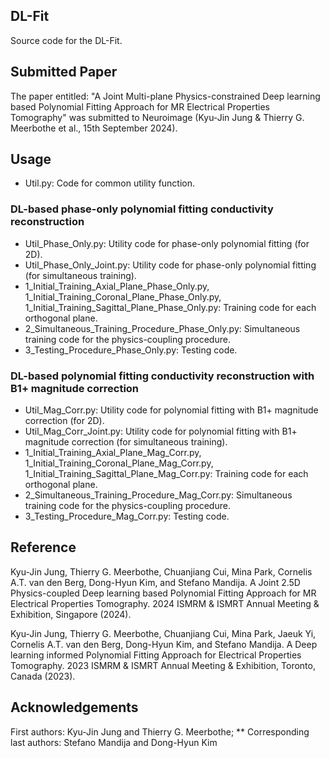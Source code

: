 ## DL-Fit
Source code for the DL-Fit.


## Submitted Paper
The paper entitled: "A Joint Multi-plane Physics-constrained Deep learning based Polynomial Fitting Approach for MR Electrical Properties Tomography" was submitted to Neuroimage (Kyu-Jin Jung & Thierry G. Meerbothe et al., 15th September 2024).


## Usage
* Util.py: Code for common utility function.

### DL-based phase-only polynomial fitting conductivity reconstruction 
* Util_Phase_Only.py: Utility code for phase-only polynomial fitting (for 2D).
* Util_Phase_Only_Joint.py: Utility code for phase-only polynomial fitting (for simultaneous training).
* 1_Initial_Training_Axial_Plane_Phase_Only.py, 1_Initial_Training_Coronal_Plane_Phase_Only.py, 1_Initial_Training_Sagittal_Plane_Phase_Only.py: Training code for each orthogonal plane.
* 2_Simultaneous_Training_Procedure_Phase_Only.py: Simultaneous training code for the physics-coupling procedure.
* 3_Testing_Procedure_Phase_Only.py: Testing code.

### DL-based polynomial fitting conductivity reconstruction with B1+ magnitude correction 
* Util_Mag_Corr.py: Utility code for polynomial fitting with B1+ magnitude correction (for 2D).
* Util_Mag_Corr_Joint.py: Utility code for polynomial fitting with B1+ magnitude correction (for simultaneous training).
* 1_Initial_Training_Axial_Plane_Mag_Corr.py, 1_Initial_Training_Coronal_Plane_Mag_Corr.py, 1_Initial_Training_Sagittal_Plane_Mag_Corr.py: Training code for each orthogonal plane.
* 2_Simultaneous_Training_Procedure_Mag_Corr.py: Simultaneous training code for the physics-coupling procedure.
* 3_Testing_Procedure_Mag_Corr.py: Testing code.


## Reference
Kyu-Jin Jung, Thierry G. Meerbothe,  Chuanjiang Cui, Mina Park, Cornelis A.T. van den Berg, Dong-Hyun Kim, and Stefano Mandija. A Joint 2.5D Physics-coupled Deep learning based Polynomial Fitting Approach for MR Electrical Properties Tomography. 2024 ISMRM & ISMRT Annual Meeting & Exhibition, Singapore (2024).

Kyu-Jin Jung, Thierry G. Meerbothe,  Chuanjiang Cui, Mina Park, Jaeuk Yi, Cornelis A.T. van den Berg, Dong-Hyun Kim, and Stefano Mandija. A Deep learning informed Polynomial Fitting Approach for Electrical Properties Tomography. 2023 ISMRM & ISMRT Annual Meeting & Exhibition, Toronto, Canada (2023).

## Acknowledgements
First authors: Kyu-Jin Jung and Thierry G. Meerbothe; ** Corresponding last authors: Stefano Mandija and Dong-Hyun Kim
